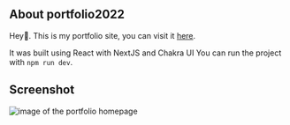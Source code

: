 ## About portfolio2022

Hey👋. This is my portfolio site, you can visit it [here](http://www.maximhuesler.com/).

It was built using React with NextJS and Chakra UI
You can run the project with `npm run dev`.

## Screenshot
<img src="https://maximhuesler.com/portfolio-home.png" alt="image of the portfolio homepage">
